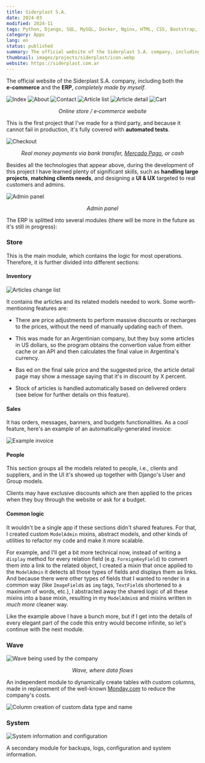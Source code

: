```yaml
---
title: Siderplast S.A.
date: 2024-03
modified: 2024-11
tags: Python, Django, SQL, MySQL, Docker, Nginx, HTML, CSS, Bootstrap, JavaScript, Linux, MercadoPago SDK, unittest, Coverage.py
category: Apps
lang: en
status: published
summary: The official website of the Siderplast S.A. company, including both the **e‑commerce** and the **ERP**, *completely made by myself*.
thumbnail: images/projects/siderplast/icon.webp
website: https://siderplast.com.ar
---
```


The official website of the Siderplast S.A. company, including both the **e‑commerce** and the **ERP**, _completely made by myself_.

![Index]({static}/images/projects/siderplast/index.png)
![About]({static}/images/projects/siderplast/about.png)
![Contact]({static}/images/projects/siderplast/contact.png)
![Article list]({static}/images/projects/siderplast/article-list.png)
![Article detail]({static}/images/projects/siderplast/article-detail.png)
![Cart]({static}/images/projects/siderplast/cart.png)

_<p align="center">Online store / e‑commerce website</p>_

This is the first project that I've made for a third party, and because it cannot fail in production, it's fully covered with **automated tests**.

![Checkout]({static}/images/projects/siderplast/checkout.png)

_<p align="center">Real money payments via bank transfer, [Mercado Pago](https://www.mercadopago.com.ar/), or cash</p>_

Besides all the technologies that appear above, during the development of this project I have learned plenty of significant skills, such as **handling large projects**, **matching clients needs**, and designing a **UI & UX** targeted to real customers and admins.

![Admin panel]({static}/images/projects/siderplast/admin-panel.png)

_<p align="center">Admin panel</p>_

The ERP is splitted into several modules (there will be more in the future as it's still in progress):

### Store

This is the main module, which contains the logic for most operations. Therefore, it is further divided into different sections:

#### Inventory

![Articles change list]({static}/images/projects/siderplast/article-changelist.png)

It contains the articles and its related models needed to work. Some worth-mentioning features are:

-   There are price adjustments to perform massive discounts or recharges to the prices, without the need of manually updating each of them.

-   This was made for an Argentinian company, but they buy some articles in US dollars, so the program obtains the convertion value from either cache or an API and then calculates the final value in Argentina's currency.

-   Bas ed on the final sale price and the suggested price, the article detail page may show a message saying that it's in discount by X percent.

-   Stock of articles is handled automatically based on delivered orders (see below for further details on this feature).

#### Sales

It has orders, messages, banners, and budgets functionalities. As a cool feature, here's an example of an automatically-generated invoice:

![Example invoice]({static}/images/projects/siderplast/invoice.jpg)

#### People

This section groups all the models related to people, i.e., clients and suppliers, and in the UI it's showed up together with Django's User and Group models.

Clients may have exclusive discounts which are then applied to the prices when they buy through the website or ask for a budget.

#### Common logic

It wouldn't be a single app if these sections didn't shared features. For that, I created custom `ModelAdmin` mixins, abstract models, and other kinds of utilities to refactor my code and make it more scalable.

For example, and I'll get a bit more technical now, instead of writing a `display` method for every relation field (e.g. `ForeignKeyField`) to convert them into a link to the related object, I created a mixin that once applied to the `ModelAdmin` it detects all those types of fields and displays them as links. And because there were other types of fields that I wanted to render in a common way (like `ImageField`s as `img` tags, `TextField`s shortened to a maximum of words, etc.), I abstracted away the shared logic of all these mixins into a base mixin, resulting in my `ModelAdmin`s and mixins written in _much more_ cleaner way.

Like the example above I have a bunch more, but if I get into the details of every elegant part of the code this entry would become infinite, so let's continue with the next module.

### Wave

![Wave being used by the company]({static}/images/projects/siderplast/wave.png)

_<p align="center">Wave, where data flows</p>_

An independent module to dynamically create tables with custom columns, made in replacement of the well-known [Monday.com](https://monday.com) to reduce the company's costs.

![Column creation of custom data type and name]({static}/images/projects/siderplast/wave-columns.png)

### System

![System information and configuration]({static}/images/projects/siderplast/config-info.png)

A secondary module for backups, logs, configuration and system information.
